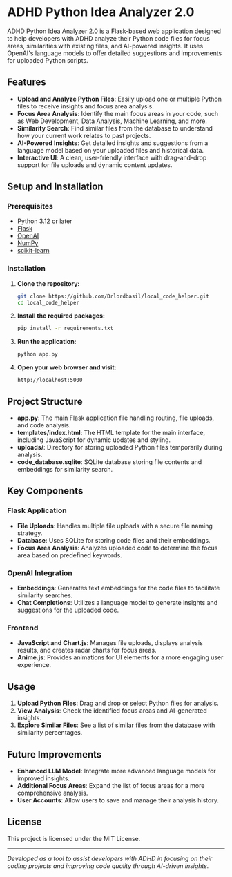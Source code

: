 
# ADHD Python Idea Analyzer 2.0

ADHD Python Idea Analyzer 2.0 is a Flask-based web application designed to help developers with ADHD analyze their Python code files for focus areas, similarities with existing files, and AI-powered insights. It uses OpenAI's language models to offer detailed suggestions and improvements for uploaded Python scripts.

## Features

- **Upload and Analyze Python Files**: Easily upload one or multiple Python files to receive insights and focus area analysis.
- **Focus Area Analysis**: Identify the main focus areas in your code, such as Web Development, Data Analysis, Machine Learning, and more.
- **Similarity Search**: Find similar files from the database to understand how your current work relates to past projects.
- **AI-Powered Insights**: Get detailed insights and suggestions from a language model based on your uploaded files and historical data.
- **Interactive UI**: A clean, user-friendly interface with drag-and-drop support for file uploads and dynamic content updates.

## Setup and Installation

### Prerequisites

- Python 3.12 or later
- [Flask](https://flask.palletsprojects.com/)
- [OpenAI](https://pypi.org/project/openai/)
- [NumPy](https://numpy.org/)
- [scikit-learn](https://scikit-learn.org/)

### Installation

1. **Clone the repository:**

   ```bash
   git clone https://github.com/Drlordbasil/local_code_helper.git
   cd local_code_helper
   ```

2. **Install the required packages:**

   ```bash
   pip install -r requirements.txt
   ```

3. **Run the application:**

   ```bash
   python app.py
   ```

4. **Open your web browser and visit:**

   ```
   http://localhost:5000
   ```

## Project Structure

- **app.py**: The main Flask application file handling routing, file uploads, and code analysis.
- **templates/index.html**: The HTML template for the main interface, including JavaScript for dynamic updates and styling.
- **uploads/**: Directory for storing uploaded Python files temporarily during analysis.
- **code_database.sqlite**: SQLite database storing file contents and embeddings for similarity search.

## Key Components

### Flask Application

- **File Uploads**: Handles multiple file uploads with a secure file naming strategy.
- **Database**: Uses SQLite for storing code files and their embeddings.
- **Focus Area Analysis**: Analyzes uploaded code to determine the focus area based on predefined keywords.

### OpenAI Integration

- **Embeddings**: Generates text embeddings for the code files to facilitate similarity searches.
- **Chat Completions**: Utilizes a language model to generate insights and suggestions for the uploaded code.

### Frontend

- **JavaScript and Chart.js**: Manages file uploads, displays analysis results, and creates radar charts for focus areas.
- **Anime.js**: Provides animations for UI elements for a more engaging user experience.

## Usage

1. **Upload Python Files**: Drag and drop or select Python files for analysis.
2. **View Analysis**: Check the identified focus areas and AI-generated insights.
3. **Explore Similar Files**: See a list of similar files from the database with similarity percentages.

## Future Improvements

- **Enhanced LLM Model**: Integrate more advanced language models for improved insights.
- **Additional Focus Areas**: Expand the list of focus areas for a more comprehensive analysis.
- **User Accounts**: Allow users to save and manage their analysis history.

## License

This project is licensed under the MIT License.

---

*Developed as a tool to assist developers with ADHD in focusing on their coding projects and improving code quality through AI-driven insights.*
